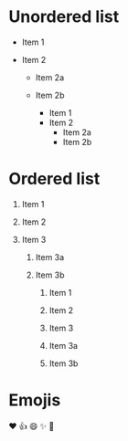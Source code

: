 # Unordered list 

* Item 1

* Item 2

  * Item 2a

  * Item 2b

    - Item 1
    - Item 2
      * Item 2a
      * Item 2b

# Ordered list
1. Item 1

2. Item 2

3. Item 3

   1. Item 3a

   2. Item 3b

      1. Item 1
      2. Item 2
      3. Item 3
      
        1. Item 3a
        2. Item 3b

# Emojis
:heart:
:+1:
:smile:
:sparkles:
:tada:
